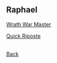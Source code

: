## Raphael
[Wrath War Master](https://rocdoc2.github.io/fe3h-discord-builds/Raph-wrath-war-master.html)

 [Quick Riposte](https://rocdoc2.github.io/fe3h-discord-builds/Raph-quick-riposte.html)
<br><br>

[Back](https://rocdoc2.github.io/fe3h-discord-builds/Golden-Deer.html)
